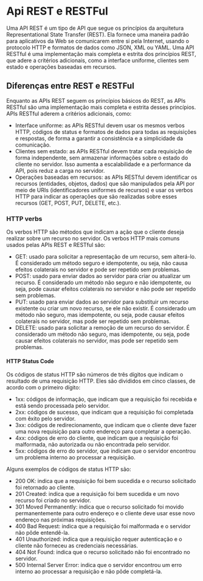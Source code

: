 # Api REST e RESTFul
Uma API REST é um tipo de API que segue os princípios da arquitetura Representational State Transfer (REST). Ela fornece uma maneira padrão para aplicativos da Web se comunicarem entre si pela Internet, usando o protocolo HTTP e formatos de dados como JSON, XML ou YAML. Uma API RESTful é uma implementação mais completa e estrita dos princípios REST, que adere a critérios adicionais, como a interface uniforme, clientes sem estado e operações baseadas em recursos.

## Diferenças entre REST e RESTFul
Enquanto as APIs REST seguem os princípios básicos do REST, as APIs RESTful são uma implementação mais completa e estrita desses princípios. APIs RESTful aderem a critérios adicionais, como:

* Interface uniforme: as APIs RESTful devem usar os mesmos verbos HTTP, códigos de status e formatos de dados para todas as requisições e respostas, de forma a garantir a consistência e a simplicidade da comunicação.
* Clientes sem estado: as APIs RESTful devem tratar cada requisição de forma independente, sem armazenar informações sobre o estado do cliente no servidor. Isso aumenta a escalabilidade e a performance da API, pois reduz a carga no servidor.
* Operações baseadas em recursos: as APIs RESTful devem identificar os recursos (entidades, objetos, dados) que são manipulados pela API por meio de URIs (identificadores uniformes de recursos) e usar os verbos HTTP para indicar as operações que são realizadas sobre esses recursos (GET, POST, PUT, DELETE, etc.).

### HTTP verbs
Os verbos HTTP são métodos que indicam a ação que o cliente deseja realizar sobre um recurso no servidor. Os verbos HTTP mais comuns usados pelas APIs REST e RESTful são:

* GET: usado para solicitar a representação de um recurso, sem alterá-lo. É considerado um método seguro e idempotente, ou seja, não causa efeitos colaterais no servidor e pode ser repetido sem problemas.
* POST: usado para enviar dados ao servidor para criar ou atualizar um recurso. É considerado um método não seguro e não idempotente, ou seja, pode causar efeitos colaterais no servidor e não pode ser repetido sem problemas.
* PUT: usado para enviar dados ao servidor para substituir um recurso existente ou criar um novo recurso, se ele não existir. É considerado um método não seguro, mas idempotente, ou seja, pode causar efeitos colaterais no servidor, mas pode ser repetido sem problemas.
* DELETE: usado para solicitar a remoção de um recurso do servidor. É considerado um método não seguro, mas idempotente, ou seja, pode causar efeitos colaterais no servidor, mas pode ser repetido sem problemas.

#### HTTP Status Code
Os códigos de status HTTP são números de três dígitos que indicam o resultado de uma requisição HTTP. Eles são divididos em cinco classes, de acordo com o primeiro dígito:

* 1xx: códigos de informação, que indicam que a requisição foi recebida e está sendo processada pelo servidor.
* 2xx: códigos de sucesso, que indicam que a requisição foi completada com êxito pelo servidor.
* 3xx: códigos de redirecionamento, que indicam que o cliente deve fazer uma nova requisição para outro endereço para completar a operação.
* 4xx: códigos de erro do cliente, que indicam que a requisição foi malformada, não autorizada ou não encontrada pelo servidor.
* 5xx: códigos de erro do servidor, que indicam que o servidor encontrou um problema interno ao processar a requisição.
  
Alguns exemplos de códigos de status HTTP são:

* 200 OK: indica que a requisição foi bem sucedida e o recurso solicitado foi retornado ao cliente.
* 201 Created: indica que a requisição foi bem sucedida e um novo recurso foi criado no servidor.
* 301 Moved Permanently: indica que o recurso solicitado foi movido permanentemente para outro endereço e o cliente deve usar esse novo endereço nas próximas requisições.
* 400 Bad Request: indica que a requisição foi malformada e o servidor não pôde entendê-la.
* 401 Unauthorized: indica que a requisição requer autenticação e o cliente não forneceu as credenciais necessárias.
* 404 Not Found: indica que o recurso solicitado não foi encontrado no servidor.
* 500 Internal Server Error: indica que o servidor encontrou um erro interno ao processar a requisição e não pôde completá-la.

